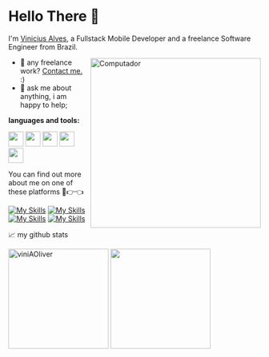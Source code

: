 # Hello There 👋
I'm [Vinicius Alves](https://www.linkedin.com/in/viniaoliver/), a Fullstack Mobile Developer and a freelance Software Engineer from Brazil.

<img src="https://raw.githubusercontent.com/MicaelliMedeiros/micaellimedeiros/master/image/computer-illustration.png" min-width="340px" max-width="400px" width="340px" align="right" alt="Computador">

- 💼 any freelance work? [Contact me.](https://wa.me/558882365092) :)
- 💬 ask me about anything, i am happy to help;

**languages and tools:**  
<div>
  <img height="30" src="https://cdn.jsdelivr.net/gh/devicons/devicon/icons/dart/dart-original.svg">
  <img height="30" src="https://cdn.jsdelivr.net/gh/devicons/devicon/icons/flutter/flutter-original.svg">
  <img height="30" src="https://cdn.jsdelivr.net/gh/devicons/devicon/icons/git/git-original.svg">
  <img height="30" src="https://cdn.jsdelivr.net/gh/devicons/devicon/icons/python/python-original.svg">
  <img height="30" src="https://cdn.jsdelivr.net/gh/devicons/devicon/icons/django/django-plain.svg">
</div>
<!--END_SECTION:waka-->

You can find out more about me on one of these platforms 🥺👉👈

[![My Skills](https://skillicons.dev/icons?i=gitlab)](https://gitlab.com/viniAOliver)
[![My Skills](https://skillicons.dev/icons?i=linkedin)](https://www.linkedin.com/in/viniaoliver/)
[![My Skills](https://skillicons.dev/icons?i=twitter)](https://twitter.com/viniAOliver)
[![My Skills](https://skillicons.dev/icons?i=instagram)](https://www.instagram.com/vinialves.exe/)

📈 my github stats
<div>
  <img height="200em" src="https://github-readme-stats.vercel.app/api?username=viniAOliver&show_icons=true&theme=transparent&rank_icon=github" alt="viniAOliver" />
  <img height="200em" src="https://github-readme-stats.vercel.app/api/top-langs/?username=viniAOliver&show_icons=true&langs_count=4&theme=transparent"/>
</div>
